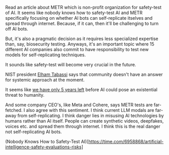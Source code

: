 Read an article about METR which is non-profit organization for safety-test of AI. It seems like nobody knows how to safety-test AI and METR specifically focusing on whether AI bots can self-replicate itselves and spread through internet. Because, if it can, then it'll be challenging to turn off AI bots. 

But, it's also a pragmatic decision as it requires less specialized expertise than, say, biosecurity testing. Anyways, it's an important topic where 15 different AI companies also commit to have responsibility to test new models for self-replicating techniques.

It sounds like safety-test will become very crucial in the future.

NIST president [Elham Tabassi](https://time.com/collection/time100-ai/6310638/elham-tabassi/) says that community doesn't have an answer for systemic approach at the moment.

It seems like [we have only 5 years left](https://time.com/6564434/connor-leahy-ai-risk-deepfakes/) before AI could pose an existential threat to humanity.

And some company CEO's, like Meta and Cohere, says METR tests are far-fetched. I also agree with this sentiment. I think current LLM modals are far-away from self-replicating. I think danger lies in misusing AI technologies by humans rather than AI itself. People can create synthetic videos, deepfakes, voices etc. and spread them through internet. I think this is the real danger not self-replicating AI bots.

(Nobody Knows How to Safety-Test AI)[https://time.com/6958868/artificial-intelligence-safety-evaluations-risks]
